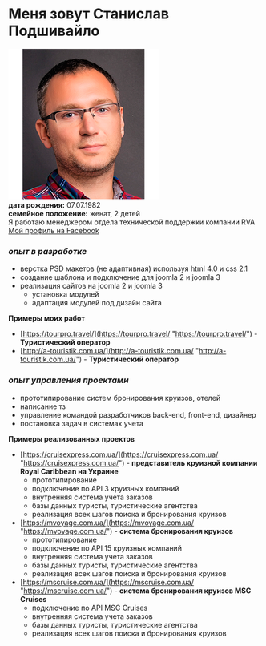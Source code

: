 # Меня зовут Станислав Подшивайло
![myFoto](foto_4.png)  
**дата рождения:** 07.07.1982  
**семейное положение:** женат, 2 детей  
Я работаю менеджером отдела технической поддержки компании RVA  
[Мой профиль на Facebook](https://www.facebook.com/podsivajlo "Мой профиль на Facebook")  

### _**опыт в разработке**_
* верстка PSD макетов (не адаптивная) используя html 4.0 и css 2.1 
* создание шаблона и подключение для joomla 2 и joomla 3
* реализация сайтов на joomla 2 и joomla 3 
    * установка модулей
    * адаптация модулей под дизайн сайта  

**Примеры моих работ**  
* [https://tourpro.travel/](https://tourpro.travel/ "https://tourpro.travel/") - **Туристический  оператор**
* [http://a-touristik.com.ua/](http://a-touristik.com.ua/ "http://a-touristik.com.ua/") - **Туристический  оператор**

### _**опыт управления проектами**_
* прототипирование систем бронирования круизов, отелей
* написание тз
* управление командой разработчиков back-end, front-end, дизайнер 
* постановка задач в системах учета

**Примеры реализованных проектов** 
* [https://cruisexpress.com.ua/](https://cruisexpress.com.ua/ "https://cruisexpress.com.ua/") - **представитель круизной компании Royal Caribbean на Украине**
    * прототипирование
    * подключение по API 3 круизных компаний
    * внутренняя система учета заказов 
    * базы данных туристы, туристические агентства 
    * реализация всех шагов поиска и бронирования круизов  
* [https://mvoyage.com.ua/](https://mvoyage.com.ua/ "https://mvoyage.com.ua/") - **система бронирования круизов**
    * прототипирование
    * подключение по API 15 круизных компаний
    * внутренняя система учета заказов 
    * базы данных туристы, туристические агентства 
    * реализация всех шагов поиска и бронирования круизов
* [https://mscruise.com.ua/](https://mscruise.com.ua/ "https://mscruise.com.ua/") - **система бронирования круизов MSC Cruises**
    * подключение по API MSC Cruises
    * внутренняя система учета заказов 
    * базы данных туристы, туристические агентства 
    * реализация всех шагов поиска и бронирования круизов

